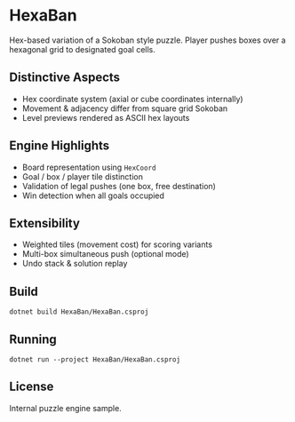 # HexaBan

Hex-based variation of a Sokoban style puzzle. Player pushes boxes over a hexagonal grid to designated goal cells.

## Distinctive Aspects
- Hex coordinate system (axial or cube coordinates internally)
- Movement & adjacency differ from square grid Sokoban
- Level previews rendered as ASCII hex layouts

## Engine Highlights
- Board representation using `HexCoord`
- Goal / box / player tile distinction
- Validation of legal pushes (one box, free destination)
- Win detection when all goals occupied

## Extensibility
- Weighted tiles (movement cost) for scoring variants
- Multi-box simultaneous push (optional mode)
- Undo stack & solution replay

## Build
```
dotnet build HexaBan/HexaBan.csproj
```

## Running
```
dotnet run --project HexaBan/HexaBan.csproj
```

## License
Internal puzzle engine sample.
